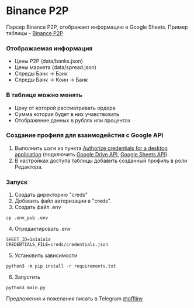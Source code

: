 # Binance P2P

Парсер Binance P2P, отображает информацию в Google Sheets.
Пример таблицы - [Binance P2P](https://docs.google.com/spreadsheets/d/1sB_bMqjbK5SyAGA3aSW3kooQ1-ZNoEK7ASLVZBrKZJw/edit?usp=sharing)
### Отображаемая информация
 - Цены P2P (data/banks.json)
 - Цены маркета (data/spread.json)
 - Спреды Банк -> Банк
 - Спреды Банк -> Коин -> Банк

### В таблице можно менять
 - Цену от которой рассматривать ордера
 - Сумма которая будет в них учавствовать
 - Отображение данных в рублях или процентах

### Создание профиля для взаимодейстия с Google API
1) Выполнить шаги из пункта [Authorize credentials for a desktop application](https://developers.google.com/sheets/api/quickstart/python)
(подключить [Google Drive API](https://console.cloud.google.com/marketplace/product/google/drive.googleapis.com?q=search&referrer=search&project=tests-367711), [Google Sheets API](https://console.cloud.google.com/marketplace/product/google/sheets.googleapis.com?q=search&referrer=search&project=tests-367711)). 
2) В настройках доступа таблицы добавить созданный профиль в роли Редактора.

### Запуск
1) Создать директорию "creds"
2) Добавить файл авторизации в "creds".
3) Создать файл .env
```
cp .env_pub .env
```
4) Отредактировать .env
```
SHEET_ID=1a1a1a1a
CREDENTIALS_FILE=creds/credentials.json
```
5) Установить зависимости
```
python3 -m pip install -r requirements.txt
```
6) Запустить
```
python3 main.py
```

Предложения и пожелания писать в Telegram [@offliny](https://t.me/offliny)